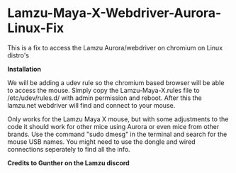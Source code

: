 # Lamzu-Maya-X-Webdriver-Aurora-Linux-Fix
This is a fix to access the Lamzu Aurora/webdriver on chromium on Linux distro's



**Installation**

We will be adding a udev rule so the chromium based browser will be able to access the mouse.
Simply copy the Lamzu-Maya-X.rules file to /etc/udev/rules.d/ with admin permission and reboot.
After this the lamzu.net webdriver will find and connect to your mouse.



Only works for the Lamzu Maya X mouse, but with some adjustments to the code it should work for other mice using Aurora or even mice from other brands.
Use the command "sudo dmesg" in the terminal and search for the mouse USB names. You might need to use the dongle and wired connections seperately to find all the info.


**Credits to Gunther on the Lamzu discord**
